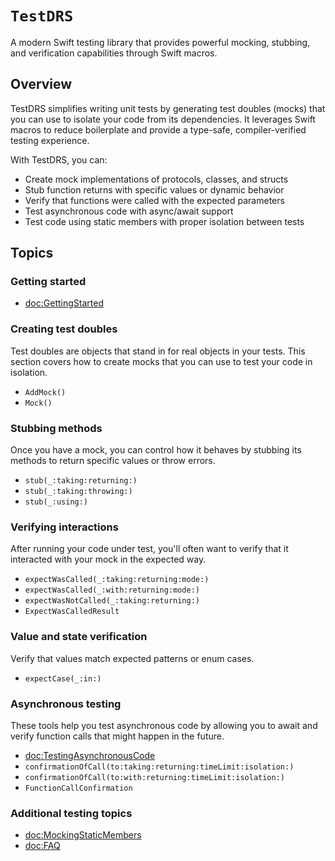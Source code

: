 # ``TestDRS``

A modern Swift testing library that provides powerful mocking, stubbing, and verification capabilities through Swift macros.

## Overview

TestDRS simplifies writing unit tests by generating test doubles (mocks) that you can use to isolate your code from its dependencies. It leverages Swift macros to reduce boilerplate and provide a type-safe, compiler-verified testing experience.

With TestDRS, you can:

- Create mock implementations of protocols, classes, and structs
- Stub function returns with specific values or dynamic behavior
- Verify that functions were called with the expected parameters
- Test asynchronous code with async/await support
- Test code using static members with proper isolation between tests

## Topics

### Getting started

- <doc:GettingStarted>

### Creating test doubles

Test doubles are objects that stand in for real objects in your tests. This section covers how to create mocks that you can use to test your code in isolation.

- ``AddMock()``
- ``Mock()``

### Stubbing methods

Once you have a mock, you can control how it behaves by stubbing its methods to return specific values or throw errors.

- ``stub(_:taking:returning:)``
- ``stub(_:taking:throwing:)``
- ``stub(_:using:)``

### Verifying interactions

After running your code under test, you'll often want to verify that it interacted with your mock in the expected way.

- ``expectWasCalled(_:taking:returning:mode:)``
- ``expectWasCalled(_:with:returning:mode:)``
- ``expectWasNotCalled(_:taking:returning:)``
- ``ExpectWasCalledResult``

### Value and state verification

Verify that values match expected patterns or enum cases.

- ``expectCase(_:in:)``

### Asynchronous testing

These tools help you test asynchronous code by allowing you to await and verify function calls that might happen in the future.
- <doc:TestingAsynchronousCode>
- ``confirmationOfCall(to:taking:returning:timeLimit:isolation:)``
- ``confirmationOfCall(to:with:returning:timeLimit:isolation:)``
- ``FunctionCallConfirmation``

### Additional testing topics

- <doc:MockingStaticMembers>
- <doc:FAQ>
